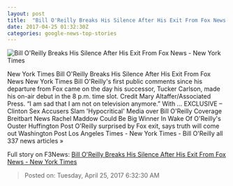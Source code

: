 ```yaml
---
layout: post
title:  "Bill O'Reilly Breaks His Silence After His Exit From Fox News - New York Times"
date: 2017-04-25 01:32:30Z
categories: google-news-top-stories
---
```


![Bill O'Reilly Breaks His Silence After His Exit From Fox News - New York Times](https://static01.nyt.com/images/2017/04/25/business/25FOXsub/25FOXsub-facebookJumbo.jpg)

New York Times Bill O'Reilly Breaks His Silence After His Exit From Fox News New York Times Bill O'Reilly's first public comments since his departure from Fox came on the day his successor, Tucker Carlson, made his on-air debut in the 8 p.m. time slot. Credit Mary Altaffer/Associated Press. “I am sad that I am not on television anymore.” With ... EXCLUSIVE – Clinton Sex Accusers Slam 'Hypocritical' Media over Bill O'Reilly Coverage Breitbart News Rachel Maddow Could Be Big Winner In Wake Of O'Reilly's Ouster Huffington Post O'Reilly surprised by Fox exit, says truth will come out Washington Post Los Angeles Times - New York Times - Bill O'Reilly all 337 news articles »


Full story on F3News: [Bill O'Reilly Breaks His Silence After His Exit From Fox News - New York Times](http://www.f3nws.com/n/XyETuF)

> Posted on: Tuesday, April 25, 2017 6:32:30 AM
